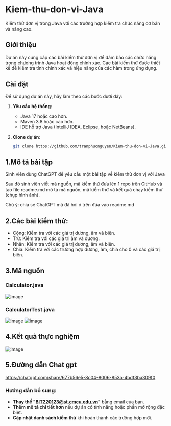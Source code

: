 # Kiem-thu-don-vi-Java
Kiểm thử đơn vị trong Java với các trường hợp kiểm tra chức năng cơ bản và nâng cao.

## Giới thiệu
Dự án này cung cấp các bài kiểm thử đơn vị để đảm bảo các chức năng trong chương trình Java hoạt động chính xác. Các bài kiểm thử được thiết kế để kiểm tra tính chính xác và hiệu năng của các hàm trong ứng dụng.

## Cài đặt
Để sử dụng dự án này, hãy làm theo các bước dưới đây:

1. **Yêu cầu hệ thống**:
   - Java 17 hoặc cao hơn.
   - Maven 3.8 hoặc cao hơn.
   - IDE hỗ trợ Java (IntelliJ IDEA, Eclipse, hoặc NetBeans).

2. **Clone dự án**:
   ```bash
   git clone https://github.com/tranphucnguyen/Kiem-thu-don-vi-Java.git


## 1.Mô tả bài tập
  Sinh viên dùng ChatGPT để yêu cầu một bài tập về kiểm thử đơn vị với Java

  Sau đó sinh viên viết mã nguồn, mã kiểm thử đưa lên 1 repo trên GitHub và tạo file readme.md mô tả mã nguồn, mã kiểm thử và kết quả chạy kiểm thử (chụp hình ảnh).
  
  Chú ý: chia sẻ ChatGPT mã đã hỏi ở trên đưa vào readme.md 
## 2.Các bài kiểm thử:
- Cộng: Kiểm tra với các giá trị dương, âm và biên.
- Trừ: Kiểm tra với các giá trị âm và dương.
- Nhân: Kiểm tra với các giá trị dương, âm và biên.
- Chia: Kiểm tra với các trường hợp dương, âm, chia cho 0 và các giá trị biên.
## 3.Mã nguồn
### Calculator.java
![image](https://github.com/user-attachments/assets/7ad1e3cc-18f1-45ae-8656-e9b0cd74d7bb)


### CalculatorTest.java
![image](https://github.com/user-attachments/assets/994ecacc-bee2-433e-8251-14488be39ae9)
![image](https://github.com/user-attachments/assets/1215d3fb-8973-4dc3-8c0f-903012e88c7a)
## 4.Kết quả thực nghiệm
![image](https://github.com/user-attachments/assets/7ec7df95-48cc-4e48-a889-fac353738450)

## 5.Đường dẫn Chat gpt
https://chatgpt.com/share/677b56e5-8c04-8006-853a-4bdf3ba309f0
### Hướng dẫn bổ sung:
- **Thay thế "BIT220123@st.cmcu.edu.vn"** bằng email của bạn.
- **Thêm mô tả chi tiết hơn** nếu dự án có tính năng hoặc phần mở rộng đặc biệt.
- **Cập nhật danh sách kiểm thử** khi hoàn thành các trường hợp mới. 



